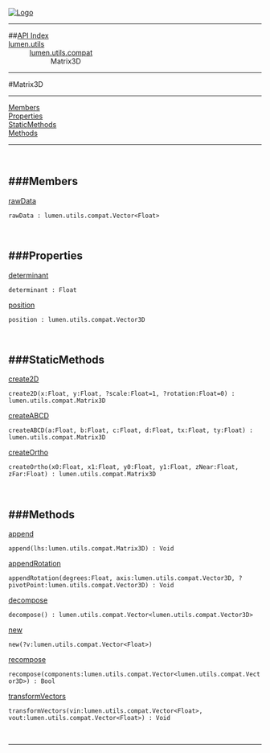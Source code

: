 
[![Logo](../../../../images/logo.png)](../../../../index.html)

---


##[API Index](../../../../api/index.html#lumen.utils)   
[lumen.utils](../)     
&emsp;&emsp;&emsp;[lumen.utils.compat](./)   
&emsp;&emsp;&emsp;&emsp;&emsp;&emsp;Matrix3D

---

#Matrix3D


---


[Members](#Members)   
[Properties](#Properties)   
[StaticMethods](#StaticMethods)   
[Methods](#Methods)   


---

&nbsp;   

<a class="lift" name="Members" ></a>
###Members   
---
<a class="lift" name="rawData" href="#rawData">rawData</a>



`rawData : lumen.utils.compat.Vector<Float>`

<span class="small_desc_flat">  </span>   

&nbsp;   

<a class="lift" name="Properties" ></a>
###Properties   
---
<a class="lift" name="determinant" href="#determinant">determinant</a>



`determinant : Float`

<span class="small_desc_flat">  </span>   

<a class="lift" name="position" href="#position">position</a>



`position : lumen.utils.compat.Vector3D`

<span class="small_desc_flat">  </span>   

&nbsp;   

<a class="lift" name="StaticMethods" ></a>
###StaticMethods   
---
<a class="lift" name="create2D" href="#create2D">create2D</a>



`create2D(x:Float, y:Float, ?scale:Float=1, ?rotation:Float=0) : lumen.utils.compat.Matrix3D`

<span class="small_desc_flat">  </span>   

<a class="lift" name="createABCD" href="#createABCD">createABCD</a>



`createABCD(a:Float, b:Float, c:Float, d:Float, tx:Float, ty:Float) : lumen.utils.compat.Matrix3D`

<span class="small_desc_flat">  </span>   

<a class="lift" name="createOrtho" href="#createOrtho">createOrtho</a>



`createOrtho(x0:Float, x1:Float, y0:Float, y1:Float, zNear:Float, zFar:Float) : lumen.utils.compat.Matrix3D`

<span class="small_desc_flat">  </span>   

&nbsp;   

<a class="lift" name="Methods" ></a>
###Methods   
---
<a class="lift" name="append" href="#append">append</a>



`append(lhs:lumen.utils.compat.Matrix3D) : Void`

<span class="small_desc_flat">  </span>   

<a class="lift" name="appendRotation" href="#appendRotation">appendRotation</a>



`appendRotation(degrees:Float, axis:lumen.utils.compat.Vector3D, ?pivotPoint:lumen.utils.compat.Vector3D) : Void`

<span class="small_desc_flat">  </span>   

<a class="lift" name="decompose" href="#decompose">decompose</a>



`decompose() : lumen.utils.compat.Vector<lumen.utils.compat.Vector3D>`

<span class="small_desc_flat">  </span>   

<a class="lift" name="new" href="#new">new</a>



`new(?v:lumen.utils.compat.Vector<Float>) `

<span class="small_desc_flat">  </span>   

<a class="lift" name="recompose" href="#recompose">recompose</a>



`recompose(components:lumen.utils.compat.Vector<lumen.utils.compat.Vector3D>) : Bool`

<span class="small_desc_flat">  </span>   

<a class="lift" name="transformVectors" href="#transformVectors">transformVectors</a>



`transformVectors(vin:lumen.utils.compat.Vector<Float>, vout:lumen.utils.compat.Vector<Float>) : Void`

<span class="small_desc_flat">  </span>   



&nbsp;
&nbsp;
&nbsp;

---  


&nbsp;   
&nbsp;   